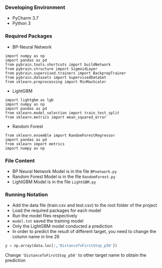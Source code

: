 ### Developing Environment 
- PyCharm 3.7
- Python 3
### Required Packages
- BP-Neural Network
```python3
import numpy as np
import pandas as pd
from pybrain.tools.shortcuts import buildNetwork
from pybrain.structure import SigmoidLayer
from pybrain.supervised.trainers import BackpropTrainer
from pybrain.datasets import SupervisedDataSet
from sklearn.preprocessing import MinMaxScaler
```
- LightGBM
```python3
import lightgbm as lgb
import numpy as np
import pandas as pd
from sklearn.model_selection import train_test_split
from sklearn.metrics import mean_squared_error
```
- Random Forest
```python3
from sklearn.ensemble import RandomForestRegressor
import pandas as pd
from sklearn import metrics
import numpy as np
```
### File Content
- BP Neural Network Model is in the file ```BPnetwork.py``` 
- Random Forest Model is in the file ```RandomForest.py```
- LightGBM Model is in the file ```LightGBM.py``` 
### Running Notation
- Add the data file (train.csv and test.csv) to the root folder of the project
- Load the required packages for each model
- Run the model files respectively
- ```model.txt``` saved the training model
- Only the LightGBM model conducted a prediction
- In order to predict the result of different target, you need to change the column name in line 26
```python 3
y = np.array(data.loc[:,'DistanceToFirstStop_p50'])
```
Change ```'DistanceToFirstStop_p50'``` to other target name to obtain the prediction

